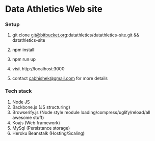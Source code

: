Data Athletics Web site
===
### Setup ###
1. git clone git@bitbucket.org:datathletics/datathletics-site.git && datathletics-site
1. npm install
1. npm run up
1. visit http://localhost:3000

1. contact cabhishek@gmail.com for more details

### Tech stack ###
1. Node JS
1. Backbone.js (JS structuring)
1. Browserify.js (Node style module loading/compress/uglify/reload/all awesome stuff)
1. Koajs (Web framework)
1. MySql (Persistance storage)
1. Heroku Beanstalk (Hosting/Scaling)

